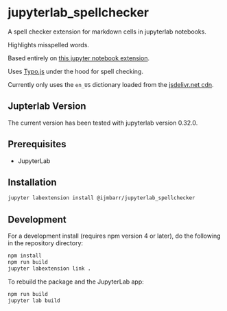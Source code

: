 # jupyterlab_spellchecker

A spell checker extension for markdown cells in jupyterlab notebooks. 

Highlights misspelled words.

Based entirely on [this jupyter notebook extension](https://github.com/ipython-contrib/jupyter_contrib_nbextensions/tree/master/src/jupyter_contrib_nbextensions/nbextensions/spellchecker).

Uses [Typo.js](https://github.com/cfinke/Typo.js) under the hood for spell checking. 

Currently only uses the `en_US` dictionary loaded from the [jsdelivr.net cdn](https://www.jsdelivr.com/).

## Jupterlab Version
The current version has been tested with jupyterlab version 0.32.0. 

## Prerequisites

* JupyterLab

## Installation

```bash
jupyter labextension install @ijmbarr/jupyterlab_spellchecker
```

## Development

For a development install (requires npm version 4 or later), do the following in the repository directory:

```bash
npm install
npm run build
jupyter labextension link .
```

To rebuild the package and the JupyterLab app:

```bash
npm run build
jupyter lab build
```

